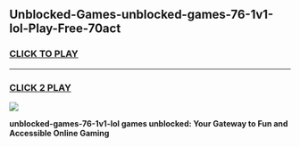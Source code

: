 
## Unblocked-Games-unblocked-games-76-1v1-lol-Play-Free-70act
<h3>
<a href="https://premium76.site?title=unblocked-games-76-1v1-lol&ref=15A">CLICK TO PLAY</a></h3>
<hr>

<h3>
<a href="https://premium76.site?title=unblocked-games-76-1v1-lol&ref=15A">CLICK 2 PLAY</a>
  
</h3>

<a href="https://premium76.site?title=unblocked-games-76-1v1-lol&ref=15A"><img src="https://clearcache.store/games.png"></a>


**unblocked-games-76-1v1-lol games unblocked: Your Gateway to Fun and Accessible Online Gaming**
